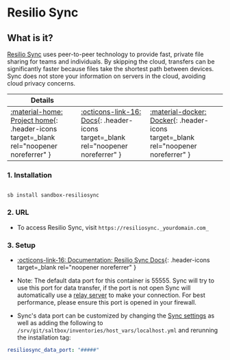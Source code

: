 # Resilio Sync

## What is it?

[Resilio Sync](https://www.resilio.com/) uses peer-to-peer technology to provide fast, private file sharing for teams and individuals. By skipping the cloud, transfers can be significantly faster because files take the shortest path between devices. Sync does not store your information on servers in the cloud, avoiding cloud privacy concerns.

| Details     |             |             |             |
|-------------|-------------|-------------|-------------|
| [:material-home: Project home](https://www.resilio.com/){: .header-icons target=_blank rel="noopener noreferrer" } | [:octicons-link-16: Docs](https://help.resilio.com/hc/en-us/categories/200140177-Get-started-with-Sync){: .header-icons target=_blank rel="noopener noreferrer" } | [:material-docker: Docker](https://hub.docker.com/r/resilio/sync){: .header-icons target=_blank rel="noopener noreferrer" }|

### 1. Installation

``` shell

sb install sandbox-resiliosync

```

### 2. URL

- To access Resilio Sync, visit `https://resiliosync._yourdomain.com_`

### 3. Setup

- [:octicons-link-16: Documentation: Resilio Sync Docs](https://help.resilio.com/hc/en-us/articles/204754939-Comprehensive-guide-to-syncing-Desktop-Desktop-){: .header-icons target=_blank rel="noopener noreferrer" }

- Note: The default data port for this container is 55555. Sync will try to use this port for data transfer, if the port is not open Sync will automatically use a [relay server](https://help.resilio.com/hc/en-us/articles/204754779-What-is-a-Relay-Server-) to make your connection. For best performance, please ensure this port is opened in your firewall.
- Sync's data port can be customized by changing the [Sync settings](https://help.resilio.com/hc/en-us/articles/204762669-Sync-Preferences) as well as adding the following to `/srv/git/saltbox/inventories/host_vars/localhost.yml` and rerunning the installation tag:

 ``` yaml
resiliosync_data_port: "#####"
```
